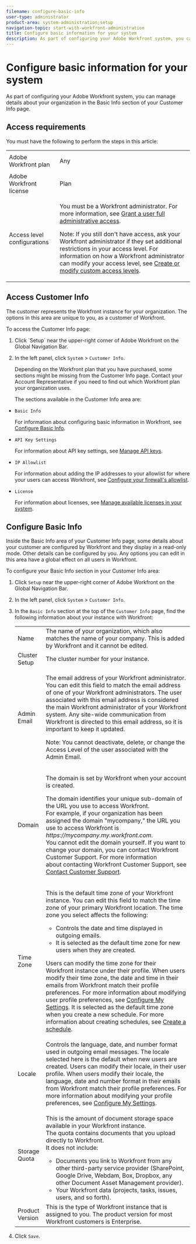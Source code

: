 ```yaml
---
filename: configure-basic-info
user-type: administrator
product-area: system-administration;setup
navigation-topic: start-with-workfront-administration
title: Configure basic information for your system
description: As part of configuring your Adobe Workfront system, you can manage details about your organization in the Basic Info section of your Customer Info page.
---
```


# Configure basic information for your system

As part of configuring your Adobe Workfront system, you can manage details about your organization in the Basic Info section of your Customer Info page.

## Access requirements

You must have the following to perform the steps in this article:

<table cellspacing="0"> 
 <col> 
 <col> 
 <tbody> 
  <tr> 
   <td role="rowheader">Adobe Workfront plan</td> 
   <td> <p>Any</p> </td> 
  </tr> 
  <tr> 
   <td role="rowheader">Adobe Workfront license</td> 
   <td> <p>Plan </p> </td> 
  </tr> 
  <tr> 
   <td role="rowheader">Access level configurations</td> 
   <td> <p>You must be a Workfront administrator. For more information, see <a href="../../administration-and-setup/add-users/configure-and-grant-access/grant-a-user-full-administrative-access.md" class="MCXref xref">Grant a user full administrative access</a>.</p> <p>Note: If you still don't have access, ask your Workfront administrator if they set additional restrictions in your access level. For information on how a Workfront administrator can modify your access level, see <a href="../../administration-and-setup/add-users/configure-and-grant-access/create-modify-access-levels.md" class="MCXref xref">Create or modify custom access levels</a>.</p> </td> 
  </tr> 
 </tbody> 
</table>

## Access Customer Info

The customer represents the Workfront instance for your organization. The options in this area are unique to you, as a customer of Workfront.

To access the Customer Info page:

1. <![CDATA[]]>Click `Setup` near the upper-right corner of Adobe Workfront on the Global Navigation Bar.  

1. In the left panel, click `System` > `Customer Info`.

   Depending on the Workfront plan that you have purchased, some sections might be missing from the Customer Info page. Contact your Account Representative if you need to find out which Workfront plan your organization uses.

   The sections available in the Customer Info area are:

  * `Basic Info`

    For information&nbsp;about configuring basic information in Workfront, see [Configure Basic Info](#configuring-basic-info).
  
  * `API Key Settings`

    For information about API key settings, see [Manage API keys](../../administration-and-setup/manage-workfront/security/manage-api-keys.md).
  
  * `IP Allowlist`

    For information about adding the IP addresses to your allowlist for where your users can access Workfront, see [Configure your firewall's allowlist](../../administration-and-setup/get-started-wf-administration/configure-your-firewall.md).
  
  * `License`

    For information about licenses, see [Manage available licenses in your system](../../administration-and-setup/get-started-wf-administration/manage-available-licenses-in-your-system.md).

## Configure Basic Info

Inside the Basic Info area of your Customer Info page, some details about your customer are configured by Workfront and they display in a read-only mode. Other details can be configured by you. Any options you can edit in this area have a global effect on all users in Workfront.

To&nbsp;configure your Basic Info section in your Customer Info area:

1. Click `Setup` near the upper-right corner of Adobe Workfront on the Global Navigation Bar.
1. In the left panel, click `System` > `Customer Info`. 

1. In the `Basic Info` section at the top of the `Customer Info` page, find the following information about your instance with Workfront:

   <table cellspacing="0"> 
    <col> 
    <col> 
    <tbody> 
     <tr> 
      <td role="rowheader">Name</td> 
      <td>The name of your organization, which also matches the name of your company. This is added by Workfront and it cannot be edited.</td> 
     </tr> 
     <tr> 
      <td role="rowheader">Cluster Setup </td> 
      <td>The cluster number for your instance.</td> 
     </tr> 
     <tr> 
      <td role="rowheader"><a name="Admin_Email"></a>Admin Email</td> 
      <td> <p>The email address of your Workfront administrator. You can edit this field to match the email address of one of your Workfront administrators. The user associated with this email address is considered the main Workfront administrator of your Workfront system. Any site-wide communication from Workfront is directed&nbsp;to this email address, so it is important to keep it updated.</p> <p>Note:  You cannot deactivate, delete, or change the Access Level of the user associated with the Admin Email.</p> </td> 
     </tr> 
     <tr> 
      <td role="rowheader">Domain</td> 
      <td> <p>The domain is set by Workfront when your account is created.</p> <p>The domain identifies your&nbsp;unique sub-domain of the URL you use to access Workfront.<br>For example, if your organization has been assigned the domain "mycompany," the URL you use to access Workfront is <i>https://mycompany.my.workfront.com</i>.<br>You cannot edit the domain yourself. If you want to change your domain, you can contact Workfront Customer Support. For more information about&nbsp;contacting Workfront&nbsp;Customer Support, see <a href="../../workfront-basics/tips-tricks-and-troubleshooting/contact-customer-support.md" class="MCXref xref">Contact Customer Support</a>.</p> </td> 
     </tr> 
     <tr> 
      <td role="rowheader">Time Zone</td> 
      <td> <p>This is the default time zone of your Workfront instance. You can edit this field to match the time zone of your primary Workfront location. The time zone you select affects the following: </p> 
       <ul> 
        <li>Controls the date and time displayed in outgoing emails. </li> 
        <li>It is selected as the default time zone for new users when they are created.</li> 
       </ul> <p>Users can modify the time zone for their Workfront&nbsp;instance under their profile. When&nbsp;users modify their time zone, the date and time in their emails from Workfront match their profile preferences. For more information about modifying user profile&nbsp;preferences, see <a href="../../workfront-basics/manage-your-account-and-profile/configuring-your-user-profile/configure-my-settings.md" class="MCXref xref">Configure My Settings</a>. It is selected as&nbsp;the default time zone when you create a new schedule. For more information about creating schedules, see <a href="../../administration-and-setup/set-up-workfront/configure-timesheets-schedules/create-schedules.md" class="MCXref xref">Create a schedule</a>.</p> </td> 
     </tr> 
     <tr> 
      <td role="rowheader">Locale</td> 
      <td>Controls the language, date, and number format used in outgoing email messages. The locale selected here&nbsp;is&nbsp;the default when new users are created. Users can modify their locale, in their user profile. When users modify their locale, the language, date and number format in their emails from Workfront match their profile preferences. For more information about modifying your profile preferences, see <a href="../../workfront-basics/manage-your-account-and-profile/configuring-your-user-profile/configure-my-settings.md" class="MCXref xref">Configure My Settings</a>.</td> 
     </tr> 
     <tr> 
      <td role="rowheader">Storage Quota</td> 
      <td> <p>This is the amount of document storage space available in&nbsp;your Workfront instance.<br>The quota contains documents that you upload directly to Workfront.<br>It does not include:</p> 
       <ul> 
        <li>Documents you link to&nbsp;Workfront from any other third-party service provider (SharePoint, Google Drive, Webdam, Box, Dropbox, any other Document Asset Management provider).</li> 
        <li>Your Workfront data (projects, tasks, issues, users, and so forth).</li> 
       </ul> </td> 
     </tr> 
     <tr> 
      <td role="rowheader">Product Version</td> 
      <td>This is the type of Workfront instance that is assigned to you. The product version for most Workfront customers is <span class="bold">Enterprise</span>.</td> 
     </tr> 
    </tbody> 
   </table>

1. Click `Save`.

